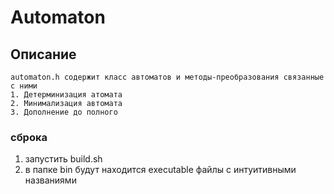 # Automaton

## Описание
    automaton.h содержит класс автоматов и методы-преобразования связанные с ними
    1. Детерминизация атомата
    2. Минимализация автомата
    3. Дополнение до полного

### сброка
1. запустить build.sh
2. в папке bin будут находится executable файлы с интуитивными названиями
